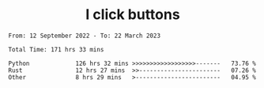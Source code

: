 <h1 align="center">
I click buttons
</h1>

<!--START_SECTION:waka-->

```text
From: 12 September 2022 - To: 22 March 2023

Total Time: 171 hrs 33 mins

Python             126 hrs 32 mins >>>>>>>>>>>>>>>>>>-------   73.76 %
Rust               12 hrs 27 mins  >>-----------------------   07.26 %
Other              8 hrs 29 mins   >------------------------   04.95 %
```

<!--END_SECTION:waka-->
